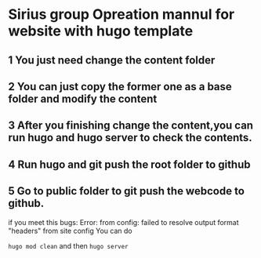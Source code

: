 # Sirius group Opreation mannul for website with hugo template

## 1 You just need change the content folder

## 2 You can just copy the former one as a base folder and modify the content

## 3 After you finishing change the content,you can run hugo and hugo server to check the contents.

## 4 Run hugo and git push the root folder to github
## 5 Go to public folder to git push the webcode to github.

if you meet this bugs: Error: from config: failed to resolve output format "headers" from site config
You can do 

`hugo mod clean` and then `hugo server`
